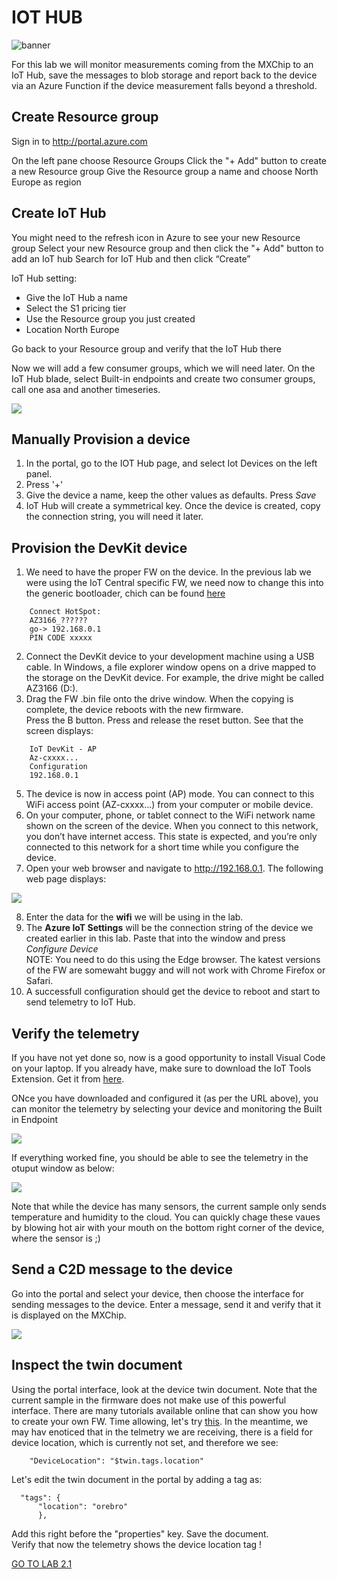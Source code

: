 # IOT HUB  

![](images/banner.png "banner")  
  

For this lab we will monitor measurements coming from the MXChip to an IoT Hub, save the messages to blob storage and report back to the device via an Azure Function if the device measurement falls beyond a threshold.  


## Create Resource group

Sign in to <http://portal.azure.com>

On the left pane choose Resource Groups
Click the "+ Add" button to create a new Resource group
Give the Resource group a name and choose North Europe as region

## Create IoT Hub
You might need to the refresh icon in Azure to see your new Resource group
Select your new Resource group and then click the "+ Add" button to add an IoT hub
Search for IoT Hub and then click “Create”

IoT Hub setting:   
- Give the IoT Hub a name   
- Select the S1 pricing tier  
- Use the Resource group you just created  
- Location North Europe

Go back to your Resource group and verify that the IoT Hub there

Now we will add a few consumer groups, which we will need later. On the IoT Hub blade, select Built-in endpoints and create two consumer groups, call one asa and another timeseries.  

![](images/consumergrps.png)

## Manually Provision a device

1. In the portal, go to the IOT Hub page, and select Iot Devices on the left panel.
2. Press '+'
3. Give the device a name, keep the other values as defaults. Press _Save_
4. IoT Hub will create a symmetrical key. Once the device is created, copy the connection string, you will need it later.

## Provision the DevKit device

1. We need to have the proper FW on the device. In the previous lab we were using the IoT Central specific FW, we need now to change this into the generic bootloader, chich can be found [here](https://github.com/microsoft/devkit-sdk/releases/download/1.6.5-release/devkit-getstarted-1.6.5.bin) 

```
    Connect HotSpot:
    AZ3166_??????  
    go-> 192.168.0.1  
    PIN CODE xxxxx  
```
2. Connect the DevKit device to your development machine using a USB cable. In Windows, a file explorer window opens on a drive mapped to the storage on the DevKit device. For example, the drive might be called AZ3166 (D:).
4. Drag the FW .bin file onto the drive window. When the copying is complete, the device reboots with the new firmware.  
Press the B button. Press and release the reset button. See that the screen displays: 

```
    IoT DevKit - AP
    Az-cxxxx...  
    Configuration
    192.168.0.1  
```
5. The device is now in access point (AP) mode. You can connect to this WiFi access point (AZ-cxxxx...) from your computer or mobile device. 
6. On your computer, phone, or tablet connect to the WiFi network name shown on the screen of the device. When you connect to this network, you don’t have internet access. This state is expected, and you’re only connected to this network for a short time while you configure the device.
7. Open your web browser and navigate to http://192.168.0.1. The following web page displays: 


![](images/configpage.png)   

8. Enter the data for the **wifi** we will be using in the lab.
9. The **Azure IoT Settings** will be the connection string of the device we created earlier in this lab. Paste that into the window and press _Configure Device_  
    NOTE: You need to do this using the Edge browser. The katest versions of the FW are somewaht buggy and will not work with Chrome Firefox or Safari.
9. A successfull configuration should get the device to reboot and start to send telemetry to IoT Hub.

## Verify the telemetry

If you have not yet done so, now is a good opportunity to install Visual Code on your laptop. If you already have, make sure to download the IoT Tools Extension. Get it from [here](https://marketplace.visualstudio.com/items?itemName=vsciot-vscode.azure-iot-tools).

ONce you have downloaded and configured it (as per the URL above), you can monitor the telemetry by selecting your device and monitoring the Built in Endpoint  

![](images/telemetry.png)   

If everything worked fine, you should be able to see the telemetry in the otuput window as below:  

![](images/messages.png)   

Note that while the device has many sensors, the current sample only sends temperature and humidity to the cloud. You can quickly chage these vaues by blowing hot air with your mouth on the bottom right corner of the device, where the sensor is ;)

## Send a C2D message to the device

Go into the portal and select your device, then choose the interface for sending messages to the device. Enter a message, send it and verify that it is displayed on the MXChip.

![](images/c2d.png)   

## Inspect the twin document

Using the portal interface, look at the device twin document. Note that the current sample in the firmware does not make use of this powerful interface. There are many tutorials available online that can show you how to create your own FW. Time allowing, let's try [this](https://docs.microsoft.com/en-us/samples/azure-samples/mxchip-iot-devkit-state/sample/).
In the meantime, we may hav enoticed that in the telmetry we are receiving, there is a field for device location, which is currently not set, and therefore we see:
```
    "DeviceLocation": "$twin.tags.location"
```
Let's edit the twin document in the portal by adding a tag as:
```
  "tags": {
      "location": "orebro"
      },
```
Add this right before the "properties" key. Save the document.  
Verify that now the telemetry shows the device location tag !

[GO TO LAB 2.1](../lab21)


